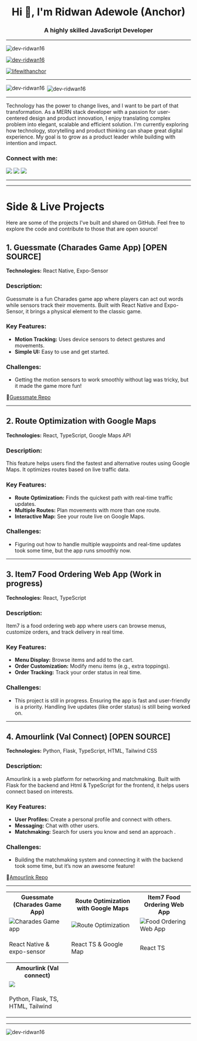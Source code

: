 <h1 align="center">Hi 👋, I'm Ridwan Adewole (Anchor)</h1>
<h3 align="center">A highly skilled JavaScript Developer</h3>

---

<p align="left"> <img src="https://komarev.com/ghpvc/?username=dev-ridwan16&label=Profile%20views&color=0e75b6&style=flat" alt="dev-ridwan16" /> </p>

<p align="left"> <a href="https://github.com/ryo-ma/github-profile-trophy"><img src="https://github-profile-trophy.vercel.app/?username=dev-ridwan16" alt="dev-ridwan16" /></a> </p>

<p align="left"> <a href="https://twitter.com/lifewithanchor" target="blank"><img src="https://img.shields.io/twitter/follow/lifewithanchor?logo=twitter&style=for-the-badge" alt="lifewithanchor" /></a> </p>

---

<!--   <h3 align="left">Connect with me:</h3>
<p align="left">
<a href="https://twitter.com/lifewithanchor" target="blank"><img align="center" src="https://raw.githubusercontent.com/rahuldkjain/github-profile-readme-generator/master/src/images/icons/Social/twitter.svg" alt="lifewithanchor" height="30" width="40" /></a>
<a href="https://linkedin.com/in/ridwan-adewole" target="blank"><img align="center" src="https://raw.githubusercontent.com/rahuldkjain/github-profile-readme-generator/master/src/images/icons/Social/linked-in-alt.svg" alt="ridwan-adewole" height="30" width="40" /></a>
</p>

[![](https://img.shields.io/badge/youtube-12100E?style=for-the-badge&logo=youtube&logoColor=white)](https://www.youtube.com/)

-->

<p><img align="left" src="https://github-readme-stats.vercel.app/api/top-langs?username=dev-ridwan16&show_icons=true&locale=en&layout=compact" alt="dev-ridwan16" /></p>

<p>&nbsp;<img align="center" src="https://github-readme-stats.vercel.app/api?username=dev-ridwan16&show_icons=true&locale=en" alt="dev-ridwan16" /></p>

---
Technology has the power to change lives, and I want to be part of that transformation. As a MERN stack developer with a passion for user-centered design and product innovation, I enjoy translating complex problem into elegant, scalable and efficient solution. I'm currently exploring how technology, storytelling and product thinking can shape great digital experience. My goal is to grow as a product leader while building with intention and impact.

<h3 align="left">Connect with me:</h3>

[![](https://img.shields.io/badge/Medium-12100E?style=for-the-badge&logo=medium&logoColor=white)](https://medium.com/@devridwan1) [![](https://img.shields.io/badge/twitter-12100E?style=for-the-badge&logo=twitter&logoColor=white)](https://twitter.com/lifewithanchor) [![](https://img.shields.io/badge/instagram-12100E?style=for-the-badge&logo=instagram&logoColor=white)](https://instagram.com/lifewith.anchor)

---
---

# Side & Live Projects

Here are some of the projects I've built and shared on GitHub. Feel free to explore the code and contribute to those that are open source!

## 1. Guessmate (Charades Game App) [OPEN SOURCE]

**Technologies:** React Native, Expo-Sensor

### Description:
Guessmate is a fun Charades game app where players can act out words while sensors track their movements. Built with React Native and Expo-Sensor, it brings a physical element to the classic game.

### Key Features:
- **Motion Tracking:** Uses device sensors to detect gestures and movements.
- **Simple UI:** Easy to use and get started.

### Challenges:
- Getting the motion sensors to work smoothly without lag was tricky, but it made the game more fun!

🔗[Guessmate Repo](https://github.com/Dev-Ridwan16/guessmate)

---

## 2. Route Optimization with Google Maps

**Technologies:** React, TypeScript, Google Maps API

### Description:
This feature helps users find the fastest and alternative routes using Google Maps. It optimizes routes based on live traffic data.

### Key Features:
- **Route Optimization:** Finds the quickest path with real-time traffic updates.
- **Multiple Routes:** Plan movements with more than one route.
- **Interactive Map:** See your route live on Google Maps.

### Challenges:
- Figuring out how to handle multiple waypoints and real-time updates took some time, but the app runs smoothly now.
  
---

## 3. Item7 Food Ordering Web App (Work in progress)

**Technologies:** React, TypeScript

### Description:
Item7 is a food ordering web app where users can browse menus, customize orders, and track delivery in real time.

### Key Features:
- **Menu Display:** Browse items and add to the cart.
- **Order Customization:** Modify menu items (e.g., extra toppings).
- **Order Tracking:** Track your order status in real time.

### Challenges:
- This project is still in progress. Ensuring the app is fast and user-friendly is a priority. Handling live updates (like order status) is still being worked on.

---

## 4. Amourlink (Val Connect) [OPEN SOURCE]

**Technologies:** Python, Flask, TypeScript, HTML, Tailwind CSS

### Description:
Amourlink is a web platform for networking and matchmaking. Built with Flask for the backend and Html & TypeScript for the frontend, it helps users connect based on interests.

### Key Features:
- **User Profiles:** Create a personal profile and connect with others.
- **Messaging:** Chat with other users.
- **Matchmaking:** Search for users you know and send an approach .

### Challenges:
- Building the matchmaking system and connecting it with the backend took some time, but it’s now an awesome feature!

🔗[Amourlink Repo](https://github.com/Dev-Ridwan16/amourlink)

---

<table>
	<tbody width="100%">
	<tr>
			<th>Guessmate (Charades Game App)</th>	
			<th>Route Optimization with Google Maps</th>	
			<th>Item7 Food Ordering Web App</th>
		</tr>
		<tr>
			<td>
				<img src="https://media1.giphy.com/media/v1.Y2lkPTc5MGI3NjExN2RxZnJ3ZnQxMDkxbDhxZmoxcmphajEyY2p4NDBnMmo4eXVxdmluOSZlcD12MV9pbnRlcm5hbF9naWZfYnlfaWQmY3Q9Zw/AzKyQKf1BWtjlfHjTV/giphy.gif" alt="Charades Game app"></img>
			</td>
			<td>
			<img src="https://media0.giphy.com/media/v1.Y2lkPTc5MGI3NjExMml5M25iNmVnaXEzcHZ5eTk1eDU4NmV0djJvZ3l6cm55cGVuMzFzMyZlcD12MV9pbnRlcm5hbF9naWZfYnlfaWQmY3Q9Zw/jYCO72HHfSyWfFelzB/giphy.gif" alt="Route Optimization"></img>
			</td>
						<td>
			<img src="https://media4.giphy.com/media/v1.Y2lkPTc5MGI3NjExejAwY29tdzBhd3BmeXZraDNnN2pnajExMmhpbWl4bWkxZnZqMjJ6diZlcD12MV9pbnRlcm5hbF9naWZfYnlfaWQmY3Q9Zw/Jab60ugJkiAVTfT2eW/giphy.gif" alt="Food Ordering Web App"></img>
			</td>
		</tr>
		<tr>
			<td>
				<p>React Native & expo-sensor</p>
			</td>
			<td>
				<p>React TS & Google Map</p>
			</td>
			<td>
				<p>React TS</p>
			</td>
		</tr>
		<tr>
			<th>Amourlink (Val connect)</th>	
		</tr>
		<tr>
			<td>
				<img src="https://media0.giphy.com/media/v1.Y2lkPTc5MGI3NjExaXlqMjllY2wwdDd6ZjNmaW5tbXowc2x5N2J2ajZqcHRpbmt5cThnNCZlcD12MV9pbnRlcm5hbF9naWZfYnlfaWQmY3Q9Zw/lkpiUZZ9mL0ldIHgiU/giphy.gif"></img>
			</td>
		</tr>
		<tr>
			<td>
				<p>Python, Flask, TS, HTML, Tailwind</p>
			</td>
		</tr>
	</tbody>
</table>

---

<p><img align="center" src="https://github-readme-streak-stats.herokuapp.com/?user=dev-ridwan16&" alt="dev-ridwan16" /></p>

